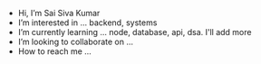 - Hi, I’m Sai Siva Kumar
- I’m interested in ... backend, systems
- I’m currently learning ... node, database, api, dsa. I'll add more
- I’m looking to collaborate on ...
- How to reach me ... 

<!---
SaiSivaKumar-0906/SaiSivaKumar-0906 is a ✨ special ✨ repository because its `README.md` (this file) appears on your GitHub profile.
You can click the Preview link to take a look at your changes.
--->
